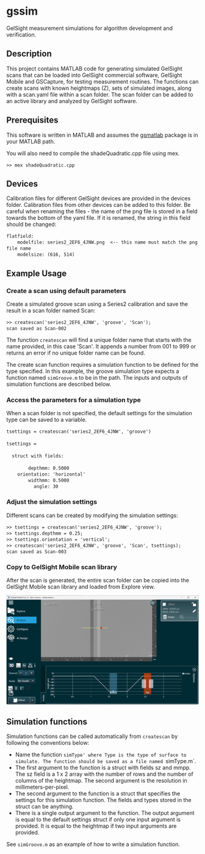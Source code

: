 # gssim
GelSight measurement simulations for algorithm development and verification.

## Description 

This project contains MATLAB code for generating simulated GelSight scans that can be loaded into GelSight commercial software, GelSight Mobile and GSCapture, for testing measurement routines. The functions can create scans with known heightmaps (Z), sets of simulated images, along with a scan.yaml file within a scan folder. The scan folder can be added to an active library and analyzed by GelSight software.

## Prerequisites

This software is written in MATLAB and assumes the [gsmatlab](https://github.com/gelsightinc/gsmatlab) package is in your MATLAB path.

You will also need to compile the shadeQuadratic.cpp file using mex. 
```
>> mex shadeQuadratic.cpp
```

## Devices

Calibration files for different GelSight devices are provided in the devices
folder. Calibration files from other devices can be added to this folder. Be
careful when renaming the files - the name of the png file is stored in a field
towards the bottom of the yaml file.  If it is renamed, the string in this field
should be changed:
```
flatfield: 
    modelfile: series2_2EF6_4JNW.png  <-- this name must match the png file name
    modelsize: (616, 514)
```

## Example Usage

### Create a scan using default parameters
Create a simulated groove scan using a Series2 calibration and save the result
in a scan folder named Scan:
```
>> createscan('series2_2EF6_4JNW', 'groove', 'Scan');
scan saved as Scan-002
```
The function `createscan` will find a unique folder name that starts with the
name provided, in this case 'Scan'. It appends a number from 001 to 999 or
returns an error if no unique folder name can be found. 

The create scan function requires a simulation function to be defined for the
type specified. In this example, the groove simulation type expects a function
named `simGroove.m` to be in the path. The inputs and outputs of simulation
functions are described below. 

### Access the parameters for a simulation type
When a scan folder is not specified, the default settings for the simulation type can be saved to a variable.
```
tsettings = createscan('series2_2EF6_4JNW', 'groove')

tsettings = 

  struct with fields:

        depthmm: 0.5000
    orientation: 'horizontal'
        widthmm: 0.5000
          angle: 30
```

### Adjust the simulation settings

Different scans can be created by modifying the simulation settings:
```
>> tsettings = createscan('series2_2EF6_4JNW', 'groove');
>> tsettings.depthmm = 0.25;
>> tsettings.orientation = 'vertical';
>> createscan('series2_2EF6_4JNW', 'groove', 'Scan', tsettings);
scan saved as Scan-003
```

### Copy to GelSight Mobile scan library

After the scan is generated, the entire scan folder can be copied into the GelSight Mobile scan library and loaded from Explore view. 

![Scan-003 example](resources/gelsight-mobile-scan-003.jpg)

## Simulation functions

Simulation functions can be called automatically from `createscan` by following the conventions below:
- Name the function `simType' where Type is the type of surface to simulate. The function should be saved as a file named `simType.m`.
- The first argument to the function is a struct with fields sz and mmpp. The sz field is a 1 x 2 array with the number of rows and the number of columns of the heightmap. The second argument is the resolution in millimeters-per-pixel. 
- The second argument to the function is a struct that specifies the settings for this simulation function. The fields and types stored in the struct can be anything.
- There is a single output argument to the function. The output argument is equal to the default settings struct if only one input argument is provided. It is equal to the heightmap if two input arguments are provided.

See `simGroove.m` as an example of how to write a simulation function. 



